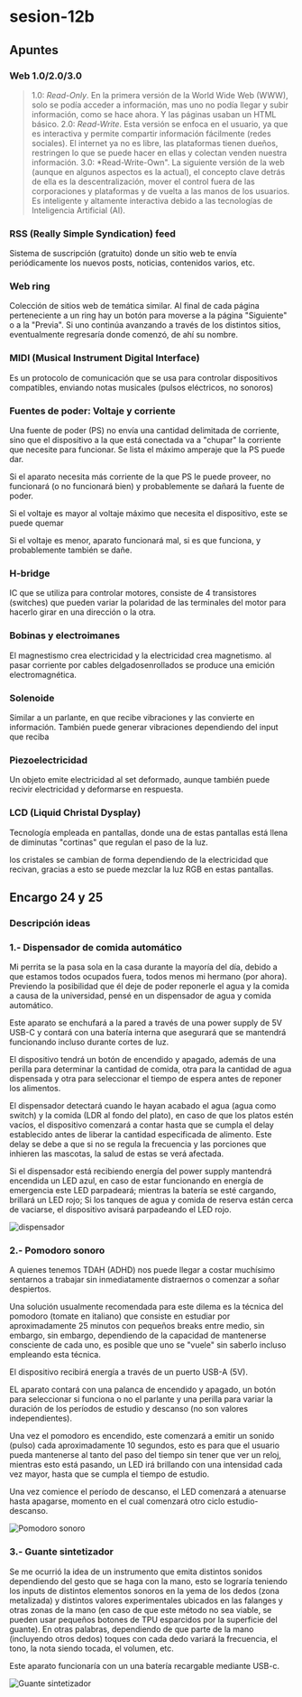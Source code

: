 # sesion-12b

## Apuntes

### Web 1.0/2.0/3.0
> 1.0: *Read-Only*. En la primera versión de la World Wide Web (WWW), solo se podía acceder a información, mas uno no podía llegar y subir información, como se hace ahora. Y las páginas usaban un HTML básico.
>2.0: *Read-Write*. Esta versión se enfoca en el usuario, ya que es interactiva y permite compartir información fácilmente (redes sociales). El internet ya no es libre, las plataformas tienen dueños, restringen lo que se puede hacer en ellas y colectan venden nuestra información.
>3.0: *Read-Write-Own". La siguiente versión de la web (aunque en algunos aspectos es la actual), el concepto clave detrás de ella es la descentralización, mover el control fuera de las corporaciones y plataformas y de vuelta a las manos de los usuarios. Es inteligente y altamente interactiva debido a las tecnologías de Inteligencia Artificial (AI).

### RSS (Really Simple Syndication) feed
Sistema de suscripción (gratuito) donde un sitio web te envía periódicamente los nuevos posts, noticias, contenidos varios, etc.

### Web ring
Colección de sitios web de temática similar. Al final de cada página perteneciente a un ring hay un botón para moverse a la página "Siguiente" o a la "Previa". Si uno continúa avanzando a través de los distintos sitios, eventualmente regresaría donde comenzó, de ahí su nombre.

### MIDI (Musical Instrument Digital Interface)
Es un protocolo de comunicación que se usa para controlar dispositivos compatibles, enviando notas musicales (pulsos eléctricos, no sonoros)

### Fuentes de poder: Voltaje y corriente
Una fuente de poder (PS) no envía una cantidad delimitada de corriente, sino que el dispositivo a la que está conectada va a "chupar" la corriente que necesite para funcionar. Se lista el máximo amperaje que la PS puede dar.

Si el aparato necesita más corriente de la que PS le puede proveer, no funcionará (o no funcionará bien) y probablemente se dañará la fuente de poder.

Si el voltaje es mayor al voltaje máximo que necesita el dispositivo, este se puede quemar

Si el voltaje es menor, aparato funcionará mal, si es que funciona, y probablemente también se dañe.

### H-bridge
IC que se utiliza para controlar motores, consiste de 4 transistores (switches) que pueden variar la polaridad de las terminales del motor para hacerlo girar en una dirección o la otra.

### Bobinas y electroimanes
El magnestismo crea electricidad y la electricidad crea magnetismo. al pasar corriente por cables delgadosenrollados se produce una emición electromagnética.

### Solenoide
Similar a un parlante, en que recibe vibraciones y las convierte en información. También puede generar vibraciones dependiendo del input que reciba

### Piezoelectricidad
Un objeto emite electricidad al set deformado, aunque también puede recivir electricidad y deformarse en respuesta.

### LCD (Liquid Christal Dysplay)
Tecnología empleada en pantallas, donde una de estas pantallas está llena de diminutas "cortinas" que regulan el paso de la luz.

los cristales se cambian de forma dependiendo de la electricidad que recivan, gracias a esto se puede mezclar la luz RGB en estas pantallas.

## Encargo 24 y 25 <!-- Describir de forma textual 3 proyectos de máquinas electrónicas que quieran hacer de forma individual, ordenar por preferencia o interés de que sea desarrollado. Dibujar diagrama de comportamiento, flujos de interacción. No específicar chips. Considerar procesos de manera especulativa. ¿Cuánto tiempo se usará? ¿Qué encendidos y apagados tiene? ¿Cómo se interactúa? -->

### Descripción ideas

### 1.- Dispensador de comida automático

Mi perrita se la pasa sola en la casa durante la mayoría del día, debido a que estamos todos ocupados fuera, todos menos mi hermano (por ahora).
Previendo la posibilidad que él deje de poder reponerle el agua y la comida a causa de la universidad, pensé en un dispensador de agua y comida automático.

Este aparato se enchufará a la pared a través de una power supply de 5V USB-C y contará con una batería interna que asegurará que se mantendrá funcionando incluso durante cortes de luz.

El dispositivo tendrá un botón de encendido y apagado, además de una perilla para determinar la cantidad de comida, otra para la cantidad de agua dispensada y otra para seleccionar el tiempo de espera antes de reponer los alimentos.

El dispensador detectará cuando le hayan acabado el agua (agua como switch) y la comida (LDR al fondo del plato), en caso de que los platos estén vacíos, el dispositivo comenzará a contar hasta que se cumpla el delay establecido antes de liberar la cantidad especificada de alimento. Este delay se debe a que si no se regula la frecuencia y las porciones que inhieren las mascotas, la salud de estas se verá afectada.

Si el dispensador está recibiendo energía del power supply mantendrá encendida un LED azul, en caso de estar funcionando en energía de emergencia este LED parpadeará; mientras la batería se esté cargando, brillará un LED rojo; Si los tanques de agua y comida de reserva están cerca de vaciarse, el dispositivo avisará parpadeando el LED rojo.

![dispensador](./archivos/1.jpg)

### 2.- Pomodoro sonoro

A quienes tenemos TDAH (ADHD) nos puede llegar a costar muchísimo sentarnos a trabajar sin inmediatamente distraernos o comenzar a soñar despiertos.

Una solución usualmente recomendada para este dilema es la técnica del pomodoro (tomate en italiano) que consiste en estudiar por aproximadamente 25 minutos con pequeños breaks entre medio, sin embargo, sin embargo, dependiendo de la capacidad de mantenerse consciente de cada uno, es posible que uno se "vuele" sin saberlo incluso empleando esta técnica.

El dispositivo recibirá energía a través de un puerto USB-A (5V).

EL aparato contará con una palanca de encendido y apagado, un botón para seleccionar si funciona o no el parlante y una perilla para variar la duración de los períodos de estudio y descanso (no son valores independientes).

Una vez el pomodoro es encendido, este comenzará a emitir un sonido (pulso) cada aproximadamente 10 segundos, esto es para que el usuario pueda mantenerse al tanto del paso del tiempo sin tener que ver un reloj, mientras esto está pasando, un LED irá brillando con una intensidad cada vez mayor, hasta que se cumpla el tiempo de estudio.

Una vez comience el período de descanso, el LED comenzará a atenuarse hasta apagarse, momento en el cual comenzará otro ciclo estudio-descanso.

![Pomodoro sonoro](./archivos/2.jpg)

### 3.- Guante sintetizador

Se me ocurrió la idea de un instrumento que emita distintos sonidos dependiendo del gesto que se haga con la mano, esto se lograría teniendo los inputs de distintos elementos sonoros en la yema de los dedos (zona metalizada) y distintos valores experimentales ubicados en las falanges y otras zonas de la mano (en caso de que este método no sea viable, se pueden usar pequeños botones de TPU esparcidos por la superficie del guante).
En otras palabras, dependiendo de que parte de la mano (incluyendo otros dedos) toques con cada dedo variará la frecuencia, el tono, la nota siendo tocada, el volumen, etc.

Este aparato funcionaría con un una batería recargable mediante USB-c.

![Guante sintetizador](./archivos/3.jpg)
